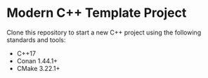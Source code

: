 # Modern C++ Template Project

Clone this repository to start a new C++ project using the following standards and tools:

- C++17
- Conan 1.44.1+
- CMake 3.22.1+
